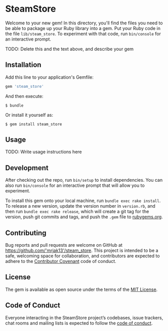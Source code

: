 # SteamStore

Welcome to your new gem! In this directory, you'll find the files you need to be able to package up your Ruby library into a gem. Put your Ruby code in the file `lib/steam_store`. To experiment with that code, run `bin/console` for an interactive prompt.

TODO: Delete this and the text above, and describe your gem

## Installation

Add this line to your application's Gemfile:

```ruby
gem 'steam_store'
```

And then execute:

    $ bundle

Or install it yourself as:

    $ gem install steam_store

## Usage

TODO: Write usage instructions here

## Development

After checking out the repo, run `bin/setup` to install dependencies. You can also run `bin/console` for an interactive prompt that will allow you to experiment.

To install this gem onto your local machine, run `bundle exec rake install`. To release a new version, update the version number in `version.rb`, and then run `bundle exec rake release`, which will create a git tag for the version, push git commits and tags, and push the `.gem` file to [rubygems.org](https://rubygems.org).

## Contributing

Bug reports and pull requests are welcome on GitHub at https://github.com/'mrjak13'/steam_store. This project is intended to be a safe, welcoming space for collaboration, and contributors are expected to adhere to the [Contributor Covenant](http://contributor-covenant.org) code of conduct.

## License

The gem is available as open source under the terms of the [MIT License](https://opensource.org/licenses/MIT).

## Code of Conduct

Everyone interacting in the SteamStore project’s codebases, issue trackers, chat rooms and mailing lists is expected to follow the [code of conduct](https://github.com/'mrjak13'/steam_store/blob/master/CODE_OF_CONDUCT.md).
